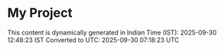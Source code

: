 # My Project

This content is dynamically generated in Indian Time (IST): 2025-09-30 12:48:23 IST
Converted to UTC: 2025-09-30 07:18:23 UTC
